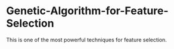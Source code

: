 # Genetic-Algorithm-for-Feature-Selection
This is one of the most powerful techniques for feature selection. 

